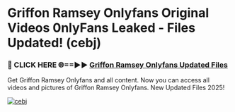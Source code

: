 # Griffon Ramsey Onlyfans Original Videos 0nlyFans Leaked - Files Updated! (cebj)

<h3>🔴 CLICK HERE 🌐==►► <a href="https://tinyurl.com/3hn5wdd3" rel="nofollow">Griffon Ramsey Onlyfans Updated Files</a></h3>

Get Griffon Ramsey Onlyfans and all content. Now you can access all videos and pictures of Griffon Ramsey Onlyfans. New Updated Files 2025!

[![cebj](https://i.imgur.com/4HnBqBT.gif)](https://tinyurl.com/3hn5wdd3)
